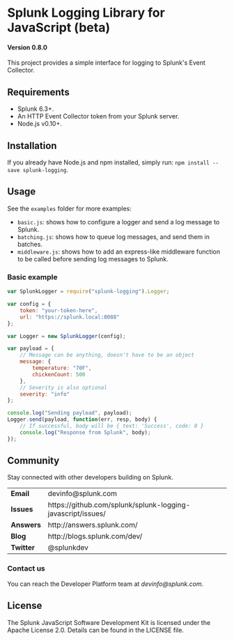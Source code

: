 # Splunk Logging Library for JavaScript (beta)

#### Version 0.8.0

This project provides a simple interface for logging to Splunk's Event Collector.

## Requirements

* Splunk 6.3+.
* An HTTP Event Collector token from your Splunk server.
* Node.js v0.10+.

## Installation

If you already have Node.js and npm installed, simply run: `npm install --save splunk-logging`.

## Usage

See the `examples` folder for more examples:

* `basic.js`: shows how to configure a logger and send a log message to Splunk.
* `batching.js`: shows how to queue log messages, and send them in batches.
* `middleware.js`: shows how to add an express-like middleware function to be called before sending log messages to Splunk.

### Basic example

```javascript
var SplunkLogger = require("splunk-logging").Logger;

var config = {
    token: "your-token-here",
    url: "https://splunk.local:8088"
};

var Logger = new SplunkLogger(config);

var payload = {
    // Message can be anything, doesn't have to be an object
    message: {
        temperature: "70F",
        chickenCount: 500
    },
    // Severity is also optional
    severity: "info"
};

console.log("Sending payload", payload);
Logger.send(payload, function(err, resp, body) {
    // If successful, body will be { text: 'Success', code: 0 }
    console.log("Response from Splunk", body);
});
```

## Community

Stay connected with other developers building on Splunk.

<table>

<tr>
<td><b>Email</b></td>
<td>devinfo@splunk.com</td>
</tr>

<tr>
<td><b>Issues</b>
<td><span>https://github.com/splunk/splunk-logging-javascript/issues/</span></td>
</tr>

<tr>
<td><b>Answers</b>
<td><span>http://answers.splunk.com/</span></td>
</tr>

<tr>
<td><b>Blog</b>
<td><span>http://blogs.splunk.com/dev/</span></td>
</tr>

<tr>
<td><b>Twitter</b>
<td>@splunkdev</td>
</tr>

</table>

### Contact us

You can reach the Developer Platform team at _devinfo@splunk.com_.

## License

The Splunk JavaScript Software Development Kit is licensed under the Apache
License 2.0. Details can be found in the LICENSE file.
